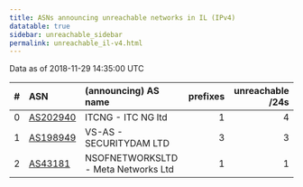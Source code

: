 ```yaml
---
title: ASNs announcing unreachable networks in IL (IPv4)
datatable: true
sidebar: unreachable_sidebar
permalink: unreachable_il-v4.html
---
```


Data as of 2018-11-29 14:35:00 UTC


<div class="datatable-begin"></div>

|   # | ASN                                      | (announcing) AS name                |   prefixes |   unreachable /24s |
|----:|:-----------------------------------------|:------------------------------------|-----------:|-------------------:|
|   0 | [AS202940](unreachable_AS202940-v4.html) | ITCNG - ITC NG ltd                  |          1 |                  4 |
|   1 | [AS198949](unreachable_AS198949-v4.html) | VS-AS - SECURITYDAM LTD             |          3 |                  3 |
|   2 | [AS43181](unreachable_AS43181-v4.html)   | NSOFNETWORKSLTD - Meta Networks Ltd |          1 |                  1 |

<div class="datatable-end"></div>